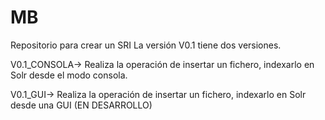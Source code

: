 # MB
Repositorio para crear un SRI
La versión V0.1 tiene dos versiones. 



V0.1_CONSOLA-> Realiza la operación de insertar un fichero, indexarlo en Solr desde el modo consola.




V0.1_GUI-> Realiza la operación de insertar un fichero, indexarlo en Solr desde una GUI (EN DESARROLLO)

